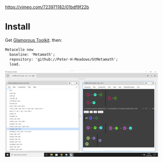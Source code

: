 https://vimeo.com/723971182/01bdf9f22b

# Install
Get [Glamorous Toolkit](https://gtoolkit.com/).
then:

```Smalltalk
Metacello new 
  baseline: 'Metamath'; 
  repository: 'github://Peter-H-Meadows/GtMetamath';
  load.
```

![screenshot](mm.png)
